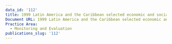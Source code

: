 ```yaml
---
data_id: '112'
title: 1999 Latin America and the Caribbean selected economic and social data
Document URL: 1999 Latin America and the Caribbean selected economic and social data
Practice Area:
  - Monitoring and Evaluation
publications_slug: '112'
---
```

